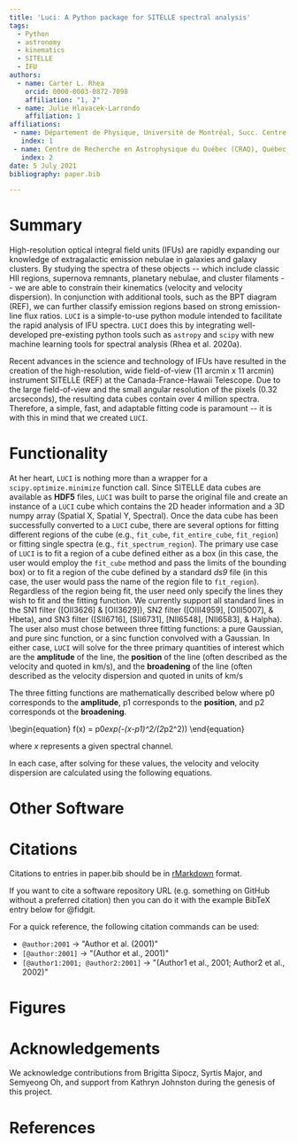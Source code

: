 ```yaml
---
title: 'Luci: A Python package for SITELLE spectral analysis'
tags:
  - Python
  - astronomy
  - kinematics
  - SITELLE
  - IFU
authors:
  - name: Carter L. Rhea
    orcid: 0000-0003-0872-7098
    affiliation: "1, 2"
  - name: Julie Hlavacek-Larrondo
    affiliation: 1
affiliations:
 - name: Département de Physique, Université de Montréal, Succ. Centre-Ville, Montréal, Québec, H3C 3J7, Canada
   index: 1
 - name: Centre de Recherche en Astrophysique du Québec (CRAQ), Québec, QC, G1V 0A6, Canada
   index: 2
date: 5 July 2021
bibliography: paper.bib

---
```


# Summary

High-resolution optical integral field units (IFUs) are rapidly expanding our knowledge
of extragalactic emission nebulae in galaxies and galaxy clusters. By studying the spectra
of these objects -- which include classic HII regions, supernova remnants, planetary nebulae,
and cluster filaments -- we are able to constrain their kinematics (velocity and velocity dispersion).
In conjunction with additional tools, such as the BPT diagram (REF), we can further classify
emission regions based on strong emission-line flux ratios. `LUCI` is a simple-to-use python module
intended to facilitate the rapid analysis of IFU spectra. `LUCI` does this by integrating
well-developed pre-existing python tools such as `astropy` and `scipy` with new
machine learning tools for spectral analysis (Rhea et al. 2020a).

Recent advances in the science and technology of IFUs have resulted in the creation
of the high-resolution, wide field-of-view (11 arcmin x 11 arcmin) instrument SITELLE (REF)
at the Canada-France-Hawaii Telescope. Due to the large field-of-view and the small
angular resolution of the pixels (0.32 arcseconds), the resulting data cubes contain
over 4 million spectra. Therefore, a simple, fast, and adaptable fitting code is
paramount -- it is with this in mind that we created `LUCI`.


# Functionality
At her heart, `LUCI` is nothing more than a wrapper for a `scipy.optimize.minimize`
function call. Since SITELLE data cubes are available as **HDF5** files, `LUCI` was built
to parse the original file and create an instance of a `LUCI` cube which contains the 2D header information and
a 3D numpy array (Spatial X, Spatial Y, Spectral). Once the data cube has been successfully converted
to a `LUCI` cube, there are several options for fitting different regions of the cube
(e.g., `fit_cube`, `fit_entire_cube`, `fit_region`) or fitting single spectra (e.g., `fit_spectrum_region`).
The primary use case of `LUCI` is to fit a region of a cube defined either as a box (in this case, the
user would employ the `fit_cube` method and pass the limits of the bounding box) or to
fit a region of the cube defined by a standard *ds9* file (in this case, the user would pass the name of the
region file to `fit_region`). Regardless of the region being fit, the user need only specify the
lines they wish to fit and the fitting function. We currently support all standard lines in
the SN1 filter ([OII3626] & [OII3629]), SN2 filter ([OIII4959], [OIII5007], & Hbeta), and SN3 filter ([SII6716], [SII6731], [NII6548], [NII6583], & Halpha).    
The user also must chose between three fitting functions: a pure Gaussian, and pure sinc function, or a sinc function convolved with a Gaussian.
In either case, `LUCI` will solve for the three primary quantities of interest which are the **amplitude** of the line, the **position** of the line (often described as the velocity and quoted in km/s), and the **broadening** of the line (often described as the velocity dispersion and quoted in units of km/s

The three fitting functions are mathematically described below where p0 corresponds to the **amplitude**, p1 corresponds to the **position**, and p2 corresponds ot the **broadening**.

\begin{equation}
    f(x) = p0*exp(-(x-p1)^2/(2*p2^2))
\end{equation}

where *x* represents a given spectral channel.

In each case, after solving for these values, the velocity and velocity dispersion are calculated using the following equations.



# Other Software


# Citations

Citations to entries in paper.bib should be in
[rMarkdown](http://rmarkdown.rstudio.com/authoring_bibliographies_and_citations.html)
format.

If you want to cite a software repository URL (e.g. something on GitHub without a preferred
citation) then you can do it with the example BibTeX entry below for @fidgit.

For a quick reference, the following citation commands can be used:
- `@author:2001`  ->  "Author et al. (2001)"
- `[@author:2001]` -> "(Author et al., 2001)"
- `[@author1:2001; @author2:2001]` -> "(Author1 et al., 2001; Author2 et al., 2002)"

# Figures




# Acknowledgements

We acknowledge contributions from Brigitta Sipocz, Syrtis Major, and Semyeong
Oh, and support from Kathryn Johnston during the genesis of this project.

# References
